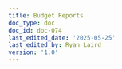 ```yaml
---
title: Budget Reports
doc_type: doc
doc_id: doc-074
last_edited_date: '2025-05-25'
last_edited_by: Ryan Laird
version: '1.0'
---
```



